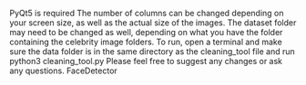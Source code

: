 PyQt5 is required
The number of columns can be changed depending on your screen size, as well as the actual size of the images.
The dataset folder may need to be changed as well, depending on what you have the folder containing the celebrity image folders.
To run, open a terminal and make sure the data folder is in the same directory as the cleaning_tool file and run 
python3 cleaning_tool.py
Please feel free to suggest any changes or ask any questions. FaceDetector
